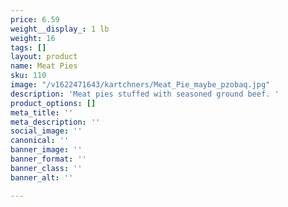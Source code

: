 ```yaml
---
price: 6.59
weight__display_: 1 lb
weight: 16
tags: []
layout: product
name: Meat Pies
sku: 110
image: "/v1622471643/kartchners/Meat_Pie_maybe_pzobaq.jpg"
description: 'Meat pies stuffed with seasoned ground beef. '
product_options: []
meta_title: ''
meta_description: ''
social_image: ''
canonical: ''
banner_image: ''
banner_format: ''
banner_class: ''
banner_alt: ''

---
```

